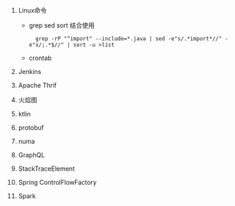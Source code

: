 1. Linux命令

	* grep sed sort 结合使用  
		
			grep -rP "^import" --include=*.java | sed -e"s/.*import*//" -e"s/;.*$//" | sort -u >list

	* crontab
2. Jenkins
3. Apache Thrif
4. 火焰图
5. ktlin
6. protobuf
7. numa
8. GraphQL
9. StackTraceElement
10. Spring  ControlFlowFactory
11. Spark